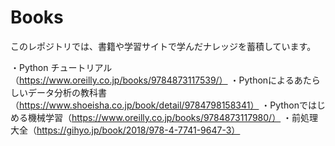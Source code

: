 # Books
このレポジトリでは、書籍や学習サイトで学んだナレッジを蓄積しています。

・Python チュートリアル（https://www.oreilly.co.jp/books/9784873117539/）
・Pythonによるあたらしいデータ分析の教科書（https://www.shoeisha.co.jp/book/detail/9784798158341）
・Pythonではじめる機械学習（https://www.oreilly.co.jp/books/9784873117980/）
・前処理大全（https://gihyo.jp/book/2018/978-4-7741-9647-3）
